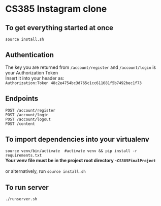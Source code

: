 # CS385 Instagram clone

## To get everything started at once
`source install.sh`

## Authentication
The key you are returned from `/account/register` and `/account/login` is your Authorization Token<br>
Insert it into your header as:<br>
`Authorization:Token 48c2e4754bc3d765c1cc611681f5b7492bec1f73`<br>

## Endpoints
`POST /account/register`<br>
`POST /account/login`<br>
`POST /account/logout`<br>
`POST /content`

## To import dependencies into your virtualenv  
`source venv/bin/activate  #activate venv && pip install -r requirements.txt`<br>
<b>Your venv file must be in the project root directory `~CS385FinalProject`</b><br><br>
or alternatively, run `source install.sh`<br>

## To run server
`./runserver.sh`
